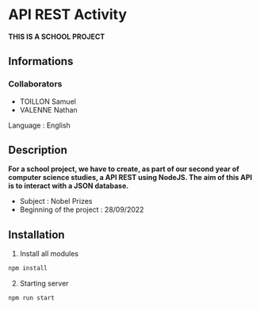 # API REST Activity

**THIS IS A SCHOOL PROJECT**

## Informations

### Collaborators
- TOILLON Samuel
- VALENNE Nathan

Language : English

## Description
**For a school project, we have to create, as part of our second year of computer science studies, a API REST using NodeJS. The aim of this API is to interact with a JSON database.**
- Subject : Nobel Prizes
- Beginning of the project : 28/09/2022

## Installation
1) Install all modules
```bash
npm install
```
2) Starting server
```bash
npm run start
```
